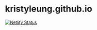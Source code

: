 # kristyleung.github.io

[![Netlify Status](https://api.netlify.com/api/v1/badges/b7b7e364-f27a-450d-a55f-adbacdf2623b/deploy-status)](https://app.netlify.com/sites/kristyleung/deploys)

